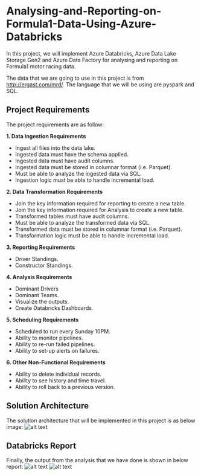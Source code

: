 # Analysing-and-Reporting-on-Formula1-Data-Using-Azure-Databricks

In this project, we will implement Azure Databricks, Azure Data Lake Storage Gen2 and Azure Data Factory for analysing and reporting on Formula1 motor racing data.

The data that we are going to use in this project is from http://ergast.com/mrd/. The language that we will be using are pyspark and SQL.

## Project Requirements

The project requirements are as follow:

**1. Data Ingestion Requirements**
-	Ingest all files into the data lake.
-	Ingested data must have the schema applied.
-	Ingested data must have audit columns.
-	Ingested data must be stored in columnar format (i.e. Parquet).
-	Must be able to analyze the ingested data via SQL.
-	Ingestion logic must be able to handle incremental load.
  
**2. Data Transformation Requirements**
-	Join the key information required for reporting to create a new table.
-	Join the key information required for Analysis to create a new table.
-	Transformed tables must have audit columns.
-	Must be able to analyze the transformed data via SQL.
-	Transformed data must be stored in columnar format (i.e. Parquet).
-	Transformation logic must be able to handle incremental load.

**3. Reporting Requirements**
-	Driver Standings.
-	Constructor Standings.

**4. Analysis Requirements**
-	Dominant Drivers
-	Dominant Teams.
-	Visualize the outputs.
-	Create Databricks Dashboards.

**5. Scheduling Requirements**
-	Scheduled to run every Sunday 10PM.
-	Ability to monitor pipelines.
-	Ability to re-run failed pipelines.
-	Ability to set-up alerts on failures.

**6. Other Non-Functional Requirements**
-	Ability to delete individual records.
-	Ability to see history and time travel.
-	Ability to roll back to a previous version.

## Solution Architecture
The solution architecture that will be implemented in this project is as below image:
![alt text](https://github.com/annisayusoff/Analysing-and-Reporting-on-Formula1-Data-Using-Azure-Databricks/blob/ec9c4496d91100b1d639d5034b9636e39fbd8a35/solution%20architecture.png?raw=true)

## Databricks Report
Finally, the output from the analysis that we have done is shown in below report:
![alt text](https://github.com/annisayusoff/Analysing-and-Reporting-on-Formula1-Data-Using-Azure-Databricks/blob/1774c2cf390b3f3fb9aa85229f641d8de48cd0aa/report/Dominant%20Drivers%20Report.png?raw=true)
![alt text](https://github.com/annisayusoff/Analysing-and-Reporting-on-Formula1-Data-Using-Azure-Databricks/blob/1774c2cf390b3f3fb9aa85229f641d8de48cd0aa/report/Dominant%20Teams%20Report.png?raw=true)
